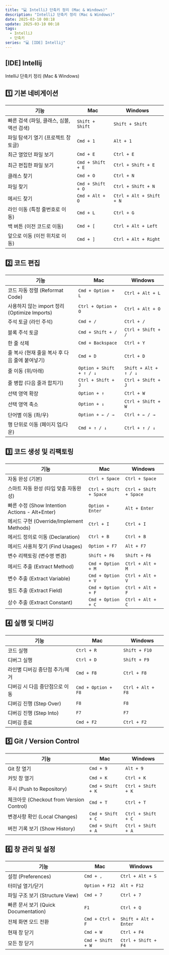```yaml
---
title: "💻 IntelliJ 단축키 정리 (Mac & Windows)"
description: "IntelliJ 단축키 정리 (Mac & Windows)"
date: 2025-03-10 00:18
update: 2025-03-10 00:18
tags:
  - IntelliJ
  - 단축키
series: "💻 [IDE] Intellij"
---
```


## [IDE] Intellij
IntelliJ 단축키 정리 (Mac & Windows)

## 1️⃣ 기본 네비게이션

| 기능 | Mac | Windows |
|---|---|---|
| 빠른 검색 (파일, 클래스, 심볼, 액션 검색) | `Shift + Shift` | `Shift + Shift` |
| 파일 탐색기 열기 (프로젝트 창 토글) | `Cmd + 1` | `Alt + 1` |
| 최근 열었던 파일 보기 | `Cmd + E` | `Ctrl + E` |
| 최근 편집한 파일 보기 | `Cmd + Shift + E` | `Ctrl + Shift + E` |
| 클래스 찾기 | `Cmd + O` | `Ctrl + N` |
| 파일 찾기 | `Cmd + Shift + O` | `Ctrl + Shift + N` |
| 메서드 찾기 | `Cmd + Alt + O` | `Ctrl + Alt + Shift + N` |
| 라인 이동 (특정 줄번호로 이동) | `Cmd + L` | `Ctrl + G` |
| 백 버튼 (이전 코드로 이동) | `Cmd + [` | `Ctrl + Alt + Left` |
| 앞으로 이동 (이전 위치로 이동) | `Cmd + ]` | `Ctrl + Alt + Right` |



## 2️⃣ 코드 편집

| 기능 | Mac                      | Windows |
|---|--------------------------|---|
| 코드 자동 정렬 (Reformat Code) | `Cmd + Option + L`       | `Ctrl + Alt + L` |
| 사용하지 않는 import 정리 (Optimize Imports) | `Ctrl + Option + O`      | `Ctrl + Alt + O` |
| 주석 토글 (라인 주석) | `Cmd + /`                | `Ctrl + /` |
| 블록 주석 토글 | `Cmd + Shift + /`        | `Ctrl + Shift + /` |
| 한 줄 삭제 | `Cmd + Backspace`        | `Ctrl + Y` |
| 줄 복사 (현재 줄을 복사 후 다음 줄에 붙여넣기) | `Cmd + D`                | `Ctrl + D` |
| 줄 이동 (위/아래) | `Option + Shift + ↑ / ↓` | `Shift + Alt + ↑ / ↓` |
| 줄 병합 (다음 줄과 합치기) | `Ctrl + Shift + J`        | `Ctrl + Shift + J` |
| 선택 영역 확장 | `Option + ↑`             | `Ctrl + W` |
| 선택 영역 축소 | `Option + ↓`             | `Ctrl + Shift + W` |
| 단어별 이동 (좌/우) | `Option + ← / →`         | `Ctrl + ← / →` |
| 행 단위로 이동 (페이지 업/다운) | `Cmd + ↑ / ↓`            | `Ctrl + ↑ / ↓` |



## 3️⃣ 코드 생성 및 리팩토링

| 기능 | Mac | Windows |
|---|---|---|
| 자동 완성 (기본) | `Ctrl + Space` | `Ctrl + Space` |
| 스마트 자동 완성 (타입 맞춤 자동완성) | `Ctrl + Shift + Space` | `Ctrl + Shift + Space` |
| 빠른 수정 (Show Intention Actions - Alt+Enter) | `Option + Enter` | `Alt + Enter` |
| 메서드 구현 (Override/Implement Methods) | `Ctrl + I` | `Ctrl + I` |
| 메서드 정의로 이동 (Declaration) | `Ctrl + B` | `Ctrl + B` |
| 메서드 사용처 찾기 (Find Usages) | `Option + F7` | `Alt + F7` |
| 변수 리팩토링 (변수명 변경) | `Shift + F6` | `Shift + F6` |
| 메서드 추출 (Extract Method) | `Cmd + Option + M` | `Ctrl + Alt + M` |
| 변수 추출 (Extract Variable) | `Cmd + Option + V` | `Ctrl + Alt + V` |
| 필드 추출 (Extract Field) | `Cmd + Option + F` | `Ctrl + Alt + F` |
| 상수 추출 (Extract Constant) | `Cmd + Option + C` | `Ctrl + Alt + C` |



## 4️⃣ 실행 및 디버깅

| 기능 | Mac | Windows |
|---|---|---|
| 코드 실행 | `Ctrl + R` | `Shift + F10` |
| 디버그 실행 | `Ctrl + D` | `Shift + F9` |
| 라인별 디버깅 중단점 추가/제거 | `Cmd + F8` | `Ctrl + F8` |
| 디버깅 시 다음 중단점으로 이동 | `Cmd + Option + F8` | `Ctrl + Alt + F8` |
| 디버깅 진행 (Step Over) | `F8` | `F8` |
| 디버깅 진행 (Step Into) | `F7` | `F7` |
| 디버깅 종료 | `Cmd + F2` | `Ctrl + F2` |



## 5️⃣ Git / Version Control

| 기능 | Mac | Windows |
|---|---|---|
| Git 창 열기 | `Cmd + 9` | `Alt + 9` |
| 커밋 창 열기 | `Cmd + K` | `Ctrl + K` |
| 푸시 (Push to Repository) | `Cmd + Shift + K` | `Ctrl + Shift + K` |
| 체크아웃 (Checkout from Version Control) | `Cmd + T` | `Ctrl + T` |
| 변경사항 확인 (Local Changes) | `Cmd + Shift + C` | `Ctrl + Shift + C` |
| 버전 기록 보기 (Show History) | `Cmd + Shift + A` | `Ctrl + Shift + A` |



## 6️⃣ 창 관리 및 설정

| 기능 | Mac | Windows |
|---|---|---|
| 설정 (Preferences) | `Cmd + ,` | `Ctrl + Alt + S` |
| 터미널 열기/닫기 | `Option + F12` | `Alt + F12` |
| 파일 구조 보기 (Structure View) | `Cmd + 7` | `Ctrl + 7` |
| 빠른 문서 보기 (Quick Documentation) | `F1` | `Ctrl + Q` |
| 전체 화면 모드 전환 | `Cmd + Ctrl + F` | `Shift + Alt + Enter` |
| 현재 창 닫기 | `Cmd + W` | `Ctrl + F4` |
| 모든 창 닫기 | `Cmd + Shift + W` | `Ctrl + Shift + F4` |


